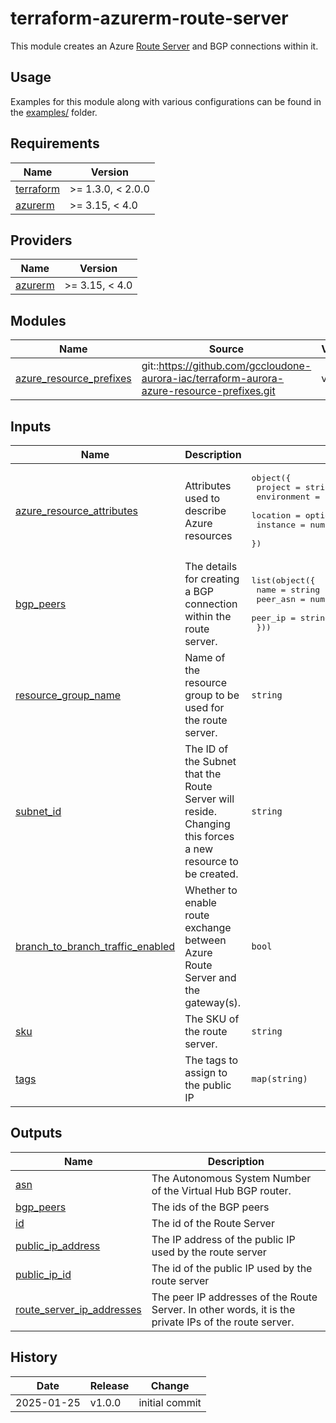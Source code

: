 # terraform-azurerm-route-server

This module creates an Azure [Route Server](https://learn.microsoft.com/en-us/azure/route-server/overview) and BGP connections within it.

## Usage

Examples for this module along with various configurations can be found in the [examples/](examples/) folder.

<!-- BEGIN_TF_DOCS -->
## Requirements

| Name | Version |
|------|---------|
| <a name="requirement_terraform"></a> [terraform](#requirement\_terraform) | >= 1.3.0, < 2.0.0 |
| <a name="requirement_azurerm"></a> [azurerm](#requirement\_azurerm) | >= 3.15, < 4.0 |

## Providers

| Name | Version |
|------|---------|
| <a name="provider_azurerm"></a> [azurerm](#provider\_azurerm) | >= 3.15, < 4.0 |

## Modules

| Name | Source | Version |
|------|--------|---------|
| <a name="module_azure_resource_prefixes"></a> [azure\_resource\_prefixes](#module\_azure\_resource\_prefixes) | git::https://github.com/gccloudone-aurora-iac/terraform-aurora-azure-resource-prefixes.git | v1.0.0 |

## Inputs

| Name | Description | Type | Default | Required |
|------|-------------|------|---------|:--------:|
| <a name="input_azure_resource_attributes"></a> [azure\_resource\_attributes](#input\_azure\_resource\_attributes) | Attributes used to describe Azure resources | <pre>object({<br>    project     = string<br>    environment = string<br>    location    = optional(string, "Canada Central")<br>    instance    = number<br>  })</pre> | n/a | yes |
| <a name="input_bgp_peers"></a> [bgp\_peers](#input\_bgp\_peers) | The details for creating a BGP connection within the route server. | <pre>list(object({<br>    name     = string<br>    peer_asn = number<br>    peer_ip  = string<br>  }))</pre> | n/a | yes |
| <a name="input_resource_group_name"></a> [resource\_group\_name](#input\_resource\_group\_name) | Name of the resource group to be used for the route server. | `string` | n/a | yes |
| <a name="input_subnet_id"></a> [subnet\_id](#input\_subnet\_id) | The ID of the Subnet that the Route Server will reside. Changing this forces a new resource to be created. | `string` | n/a | yes |
| <a name="input_branch_to_branch_traffic_enabled"></a> [branch\_to\_branch\_traffic\_enabled](#input\_branch\_to\_branch\_traffic\_enabled) | Whether to enable route exchange between Azure Route Server and the gateway(s). | `bool` | `false` | no |
| <a name="input_sku"></a> [sku](#input\_sku) | The SKU of the route server. | `string` | `"Standard"` | no |
| <a name="input_tags"></a> [tags](#input\_tags) | The tags to assign to the public IP | `map(string)` | `{}` | no |

## Outputs

| Name | Description |
|------|-------------|
| <a name="output_asn"></a> [asn](#output\_asn) | The Autonomous System Number of the Virtual Hub BGP router. |
| <a name="output_bgp_peers"></a> [bgp\_peers](#output\_bgp\_peers) | The ids of the BGP peers |
| <a name="output_id"></a> [id](#output\_id) | The id of the Route Server |
| <a name="output_public_ip_address"></a> [public\_ip\_address](#output\_public\_ip\_address) | The IP address of the public IP used by the route server |
| <a name="output_public_ip_id"></a> [public\_ip\_id](#output\_public\_ip\_id) | The id of the public IP used by the route server |
| <a name="output_route_server_ip_addresses"></a> [route\_server\_ip\_addresses](#output\_route\_server\_ip\_addresses) | The peer IP addresses of the Route Server. In other words, it is the private IPs of the route server. |
<!-- END_TF_DOCS -->

## History

| Date       | Release | Change                                                   |
| ---------- | ------- | -------------------------------------------------------- |
| 2025-01-25 | v1.0.0  | initial commit                                           |
